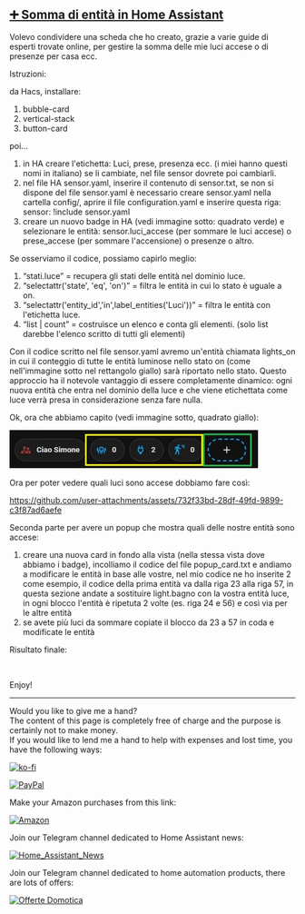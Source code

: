 <h2><span style="text-decoration: underline;"><strong>➕ Somma di entità in Home Assistant</strong></span></h2>

Volevo condividere una scheda che ho creato, grazie a varie guide di esperti trovate online, per gestire la somma delle mie luci accese o di presenze per casa ecc.

Istruzioni:

da Hacs, installare:

1. bubble-card
2. vertical-stack
3. button-card

poi...
1. in HA creare l'etichetta: Luci, prese, presenza ecc. (i miei hanno questi nomi in italiano) se li cambiate, nel file sensor dovrete poi cambiarli.
2. nel file HA sensor.yaml, inserire il contenuto di sensor.txt, se non si dispone del file sensor.yaml è necessario creare sensor.yaml nella cartella config/, aprire il file configuration.yaml e inserire questa riga: sensor: !include sensor.yaml
3. creare un nuovo badge in HA (vedi immagine sotto: quadrato verde) e selezionare le entità: sensor.luci_accese (per sommare le luci accese) o prese_accese (per sommare l'accensione) o presenze o altro.

Se osserviamo il codice, possiamo capirlo meglio:
1. “stati.luce” = recupera gli stati delle entità nel dominio luce.
2. “selectattr('state', 'eq', 'on')” = filtra le entità in cui lo stato è uguale a on.
3. “selectattr('entity_id','in',label_entities('Luci'))” = filtra le entità con l'etichetta luce.
4. “list | count” = costruisce un elenco e conta gli elementi. (solo list darebbe l'elenco scritto di tutti gli elementi)

Con il codice scritto nel file sensor.yaml avremo un'entità chiamata lights_on in cui il conteggio di tutte le entità luminose nello stato on (come nell'immagine sotto nel rettangolo giallo) sarà riportato nello stato.
Questo approccio ha il notevole vantaggio di essere completamente dinamico: ogni nuova entità che entra nel dominio della luce e che viene etichettata come luce verrà presa in considerazione senza fare nulla.

Ok, ora che abbiamo capito (vedi immagine sotto, quadrato giallo):

<p><img src="example/sum_entities.jpg" alt="" /></p>

Ora per poter vedere quali luci sono accese dobbiamo fare così:

https://github.com/user-attachments/assets/732f33bd-28df-49fd-9899-c3f87ad6aefe

Seconda parte per avere un popup che mostra quali delle nostre entità sono accese:

1. creare una nuova card in fondo alla vista (nella stessa vista dove abbiamo i badge), incolliamo il codice del file popup_card.txt e andiamo a modificare le entità in base alle vostre, nel mio codice ne ho inserite 2 come esempio, il codice della prima entità va dalla riga 23 alla riga 57, in questa sezione andate a sostituire light.bagno con la vostra entità luce, in ogni blocco l'entità è ripetuta 2 volte (es. riga 24 e 56) e così via per le altre entità
2. se avete più luci da sommare copiate il blocco da 23 a 57 in coda e modificate le entità

Risultato finale:

<p><img src="example/popup.gif" alt="" /></p>

<p>Enjoy!</p>


----------------------------------------
<p>Would you like to give me a hand?<br />The content of this page is completely free of charge and the purpose is certainly not to make money.<br />If you would like to lend me a hand to help with expenses and lost time, you have the following ways:</p>

[![ko-fi](https://ko-fi.com/img/githubbutton_sm.svg)](https://ko-fi.com/C0C713VTGJ)

[![PayPal](https://github.com/Simonz82/desktop-tutorial/blob/main/paypal.svg)](https://www.paypal.com/paypalme/simongmail)

Make your Amazon purchases from this link:

[![Amazon](https://github.com/Simonz82/desktop-tutorial/blob/main/Amazon_logo.jpg)](https://amzn.to/3XWWTgz)

Join our Telegram channel dedicated to Home Assistant news:

[![Home_Assistant_News](https://github.com/Simonz82/desktop-tutorial/blob/main/home_assistant_news.jpg)](https://t.me/Home_Assistant_News)

Join our Telegram channel dedicated to home automation products, there are lots of offers:

[![Offerte Domotica](https://github.com/Simonz82/desktop-tutorial/blob/main/offerte_domotica.jpg)](https://t.me/offerte_domotica_ita)

